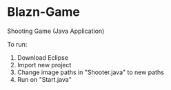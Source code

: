 # Blazn-Game
Shooting Game (Java Application)

To run:

1. Download Eclipse
2. Import new project
3. Change image paths in "Shooter.java" to new paths
4. Run on "Start.java"
